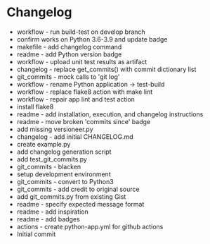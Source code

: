# Changelog

* workflow - run build-test on develop branch
* confirm works on Python 3.6-3.9 and update badge
* makefile - add changelog command
* readme - add Python version badge
* workflow - upload unit test results as artifact
* changelog - replace get_commits() with commit dictionary list
* git_commits - mock calls to 'git log'
* workflow - rename Python application -> test-build
* workflow - replace flake8 action with make lint
* workflow - repair app lint and test action
* install flake8
* readme - add installation, execution, and changelog instructions
* readme - move broken 'commits since' badge
* add missing versioneer.py
* changelog - add initial CHANGELOG.md
* create example.py
* add changelog generation script
* add test_git_commits.py
* git_commits - blacken
* setup development environment
* git_commits - convert to Python3
* git_commits - add credit to original source
* add git_commits.py from existing Gist
* readme - specify expected message format
* readme - add inspiration
* readme - add badges
* actions - create python-app.yml for github actions
* Initial commit

